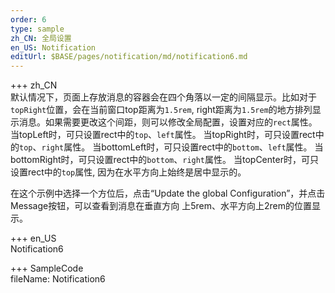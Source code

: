 ```yaml
--- 
order: 6
type: sample
zh_CN: 全局设置
en_US: Notification
editUrl: $BASE/pages/notification/md/notification6.md
---
```


+++ zh_CN  
 默认情况下，页面上存放消息的容器会在四个角落以一定的间隔显示。比如对于<Code>topRight</Code>位置，会在当前窗口top距离为<Code>1.5rem</Code>,
    right距离为<Code>1.5rem</Code>的地方排列显示消息。如果需要更改这个间距，则可以修改全局配置，设置对应的<Code>rect</Code>属性。
当topLeft时，可只设置rect中的<Code>top</Code>、<Code>left</Code>属性。
当topRight时，可只设置rect中的<Code>top</Code>、<Code>right</Code>属性。
当bottomLeft时，可只设置rect中的<Code>bottom</Code>、<Code>left</Code>属性。
当bottomRight时，可只设置rect中的<Code>bottom</Code>、<Code>right</Code>属性。
当topCenter时，可只设置rect中的<Code>top</Code>属性, 因为在水平方向上始终是居中显示的。
   
在这个示例中选择一个方位后，点击“Update the global Configuration”，并点击Message按钮，可以查看到消息在垂直方向
    上5rem、水平方向上2rem的位置显示。
    
    
+++ en_US  
Notification6

+++ SampleCode  
fileName: Notification6
